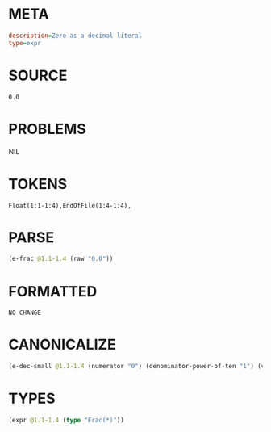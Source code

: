 # META
~~~ini
description=Zero as a decimal literal
type=expr
~~~
# SOURCE
~~~roc
0.0
~~~
# PROBLEMS
NIL
# TOKENS
~~~zig
Float(1:1-1:4),EndOfFile(1:4-1:4),
~~~
# PARSE
~~~clojure
(e-frac @1.1-1.4 (raw "0.0"))
~~~
# FORMATTED
~~~roc
NO CHANGE
~~~
# CANONICALIZE
~~~clojure
(e-dec-small @1.1-1.4 (numerator "0") (denominator-power-of-ten "1") (value "0.0"))
~~~
# TYPES
~~~clojure
(expr @1.1-1.4 (type "Frac(*)"))
~~~
